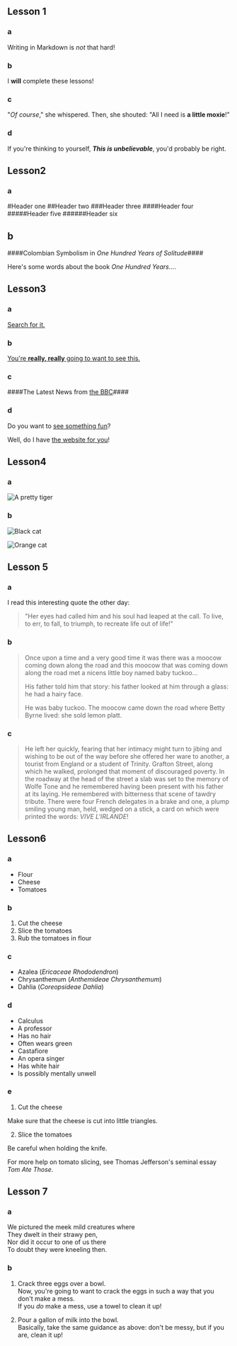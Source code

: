## Lesson 1
### a
Writing in Markdown is _not_ that hard!
### b
I **will** complete these lessons!
### c
"_Of course_," she whispered. Then, she shouted: "All I need is **a little moxie**!"
### d
If you're thinking to yourself, **_This is unbelievable_**, you'd probably be right.


## Lesson2
### a
#Header one
##Header two
###Header three
####Header four
#####Header five
######Header six

## b
####Colombian Symbolism in _One Hundred Years of Solitude_####

Here's some words about the book _One Hundred Years..._.


## Lesson3
### a
[Search for it.](www.google.com)
### b
[You're **really, really** going to want to see this.](www.dailykitten.com)
### c
####The Latest News from [the BBC](www.bbc.com/news)####
### d
Do you want to [see something fun][a fun place]?

Well, do I have [the website for you][another fun place]!

[a fun place]: www.zombo.com
[another fun place]: www.stumbleupon.com


## Lesson4
### a
![A pretty tiger](https://upload.wikimedia.org/wikipedia/commons/5/56/Tiger.50.jpg)
### b
![Black cat][Black]

![Orange cat][Orange]

[Black]: https://upload.wikimedia.org/wikipedia/commons/a/a3/81_INF_DIV_SSI.jpg
[Orange]: http://icons.iconarchive.com/icons/google/noto-emoji-animals-nature/256/22221-cat-icon.png


## Lesson 5
### a
I read this interesting quote the other day:

>"Her eyes had called him and his soul had leaped at the call. To live, to err, to fall, to triumph, to recreate life out of life!"
### b
>Once upon a time and a very good time it was there was a moocow coming down along the road and this moocow that was coming down along the road met a nicens little boy named baby tuckoo...
>
>His father told him that story: his father looked at him through a glass: he had a hairy face.
>
>He was baby tuckoo. The moocow came down the road where Betty Byrne lived: she sold lemon platt.
### c
>He left her quickly, fearing that her intimacy might turn to jibing and wishing to be out of the way before she offered her ware to another, a tourist from England or a student of Trinity. Grafton Street, along which he walked, prolonged that moment of discouraged poverty. In the roadway at the head of the street a slab was set to the memory of Wolfe Tone and he remembered having been present with his father at its laying. He remembered with bitterness that scene of tawdry tribute. There were four French delegates in a brake and one, a plump smiling young man, held, wedged on a stick, a card on which were printed the words: _VIVE L'IRLANDE_!


## Lesson6
### a
* Flour
* Cheese
* Tomatoes
### b
1. Cut the cheese
2. Slice the tomatoes
3. Rub the tomatoes in flour
### c
* Azalea (_Ericaceae Rhododendron_)
* Chrysanthemum (_Anthemideae Chrysanthemum_)
* Dahlia (_Coreopsideae Dahlia_)
### d
* Calculus
 * A professor
 * Has no hair
 * Often wears green
* Castafiore
 * An opera singer
 * Has white hair
 * Is possibly mentally unwell
### e
1. Cut the cheese

 Make sure that the cheese is cut into little triangles.

2. Slice the tomatoes
  
 Be careful when holding the knife.

 For more help on tomato slicing, see Thomas Jefferson's seminal essay _Tom Ate Those_.


## Lesson 7
### a
We pictured the meek mild creatures where  
They dwelt in their strawy pen,  
Nor did it occur to one of us there  
To doubt they were kneeling then.
### b
1. Crack three eggs over a bowl.  
 Now, you're going to want to crack the eggs in such a way that you don't make a mess.  
 If you _do_ make a mess, use a towel to clean it up!

2. Pour a gallon of milk into the bowl.  
 Basically, take the same guidance as above: don't be messy, but if you are, clean it up!
